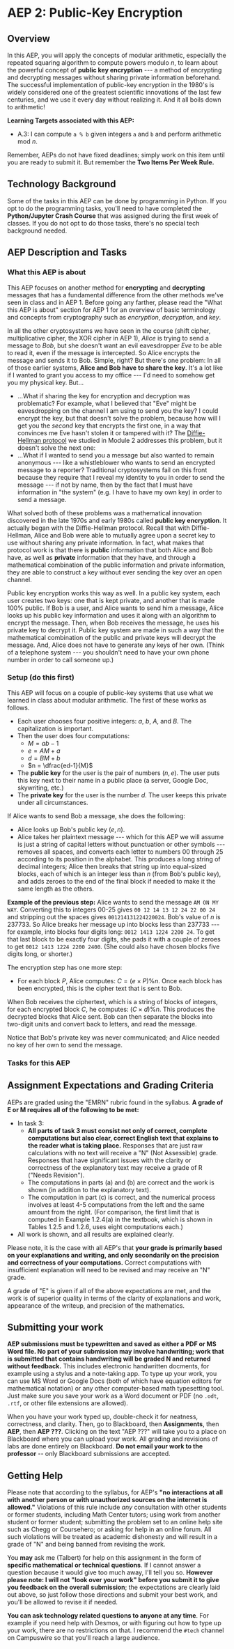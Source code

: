 # AEP 2: Public-Key Encryption

## Overview 

In this AEP, you will apply the concepts of modular arithmetic, especially the repeated squaring algorithm to compute powers modulo $n$, to learn about the powerful concept of **public key encryption** --- a method of encrypting and decrypting messages without sharing private information beforehand. The successful implementation of public-key encryption in the 1980's is widely considered one of the greatest scientific innovations of the last few centuries, and we use it every day without realizing it. And it all boils down to arithmetic! 

**Learning Targets associated with this AEP:**

-   A.3: I can compute  `a % b`  given integers  `a`  and  `b`  and perform arithmetic mod $n$.

Remember, AEPs do not have fixed deadlines; simply work on this item until you are ready to submit it. But remember the **Two Items Per Week Rule.** 

## Technology Background

Some of the tasks in this AEP can be done by programming in Python. If you opt to do the programming tasks, you'll need to have completed the **Python/Jupyter Crash Course** that was assigned during the first week of classes. If you do not opt to do those tasks, there's no special tech background needed. 

## AEP Description and Tasks 

### What this AEP is about

This AEP focuses on another method for **encrypting** and **decrypting** messages that has a fundamental difference from the other methods we've seen in class and in AEP 1. Before going any farther, please read the "What this AEP is about" section for AEP 1 for an overview of basic terminology and concepts from cryptography such as *encryption*, *decryption*, and *key*.

In all the other cryptosystems we have seen in the course (shift cipher, multiplicative cipher, the XOR cipher in AEP 1), *Alice* is trying to send a message to *Bob*, but she doesn't want an evil eavesdropper *Eve* to be able to read it, even if the message is intercepted. So Alice encrypts the message and sends it to Bob. Simple, right? But there's one problem: In all of those earlier systems, **Alice and Bob have to share the key**. It's a lot like if I wanted to grant you access to my office --- I'd need to somehow get you my physical key. But...

- ...What if sharing the key for encryption and decryption was problematic? For example, what I believed that "Eve" might be eavesdropping on the channel I am using to send you the key? I could encrypt the key, but that doesn't solve the problem, because how will I get you the *second* key that encrypts the first one, in a way that convinces me Eve hasn't stolen it or tampered with it? The [Diffie-Hellman protocol](https://en.wikipedia.org/wiki/Diffie%E2%80%93Hellman_key_exchange) we studied in Module 2 addresses this problem, but it doesn't solve the next one:
- ...What if I wanted to send you a message but also wanted to remain anonymous --- like a whistleblower who wants to send an encrypted message to a reporter? Traditional cryptosystems fail on this front because they require that I reveal my identity to you in order to send the message --- if not by name, then by the fact that I must have information in "the system" (e.g. I have to have my own key) in order to send a message. 

What solved both of these problems was a mathematical innovation discovered in the late 1970s and early 1980s called **public key encryption**. It actually began with the Diffie-Hellman protocol. Recall that with Diffie-Hellman, Alice and Bob were able to mutually agree upon a secret key to use without sharing any private information. In fact, what makes that protocol work is that there is **public** information that both Alice and Bob have, as well as **private**  information that they have, and through a mathematical combination of the public information and private information, they are able to construct a key without ever sending the key over an open channel. 

Public key encryption works this way as well. In a public key system, each user creates two keys: one that is kept private, and another that is made 100% public. If Bob is a user, and Alice wants to send him a message, Alice looks up his public key information and uses it along with an algorithm to encrypt the message. Then, when Bob receives the message, he uses his private key to decrypt it. Public key system are made in such a way that the mathematical combination of the public and private keys will decrypt the message. And, Alice does not have to generate any keys of her own. (Think of a telephone system --- you shouldn't need to have your own phone number in order to call someone up.) 

### Setup (do this first) 

This AEP will focus on a couple of public-key systems that use what we learned in class about modular arithmetic. The first of these works as follows. 

- Each user chooses four positive integers: $a$, $b$, $A$, and $B$. The capitalization is important. 
- Then the user does four computations: 
	- $M = ab - 1$
	- $e = AM + a$
	- $d = BM + b$
	- $n = \dfrac{ed-1}{M}$ 
- The **public key** for the user is the pair of numbers $(n,e)$. The user puts this key next to their name in a public place (a server, Google Doc, skywriting, etc.) 
- The **private key** for the user is the number $d$. The user keeps this private under all circumstances. 

If Alice wants to send Bob a message, she does the following: 

- Alice looks up Bob's public key $(e,n)$. 
- Alice takes her plaintext message --- which for this AEP we will assume is just a string of capital letters without punctuation or other symbols --- removes all spaces, and converts each letter to numbers $00$ through $25$ according to its position in the alphabet. This produces a long string of decimal integers; Alice then breaks that string up into equal-sized blocks, each of which is an integer less than $n$ (from Bob's public key), and adds zeroes to the end of the final block if needed to make it the same length as the others. 

**Example of the previous step:** Alice wants to send the message `AM ON MY WAY`. Converting this to integers 00-25 gives `00 12 14 13 12 24 22 00 24` and stripping out the spaces gives `001214131224220024`. Bob's value of $n$ is 237733. So Alice breaks her message up into blocks less than 237733 --- for example, into blocks four digits long: `0012 1413 1224 2200 24`. To get that last block to be exactly four digits, she pads it with a couple of zeroes to get `0012 1413 1224 2200 2400`. (She could also have chosen blocks five digits long, or shorter.) 

The encryption step has one more step: 

- For each block $P$, Alice computes: $C = (e \times P) \% n$. Once each block has been encrypted, this is the cipher text that is sent to Bob. 

When Bob receives the ciphertext, which is a string of blocks of integers, for each encrypted block $C$, he computes: $(C \times d) \% n$. This produces the decrypted blocks that Alice sent. Bob can then separate the blocks into two-digit units and convert back to letters, and read the message. 

Notice that Bob's private key was never communicated; and Alice needed no key of her own to send the message. 


### Tasks for this AEP



## Assignment Expectations and Grading Criteria 

AEPs are graded using the "EMRN" rubric found in the syllabus. **A grade of E or M requires all of the following to be met:**


- In task 3:
	- **All parts of task 3 must consist not only of correct, complete computations but also clear, correct English text that explains to the reader what is taking place.** Responses that are just raw calculations with no text will receive a "N" (Not Assessible) grade. Responses that have significant issues with the clarity or correctness of the explanatory text may receive a grade of R ("Needs Revision").
	- The computations in parts (a) and (b) are correct and the work is shown (in addition to the explanatory text).
	- The computation in part (c) is correct, and the numerical process involves at least 4-5 computations from the left and the same amount from the right. (For comparison, the first limit that is computed in Example 1.2.4(a) in the textbook, which is shown in Tables 1.2.5 and 1.2.6, uses eight computations each.)
- All work is shown, and all results are explained clearly. 

Please note, it is the case with all AEP's that **your grade is primarily based on your explanations and writing, and only secondarily on the precision and correctness of your computations.** Correct computations with insufficient explanation will need to be revised and may receive an "N" grade. 

A grade of "E" is given if all of the above expectations are met, and the work is of superior quality in terms of the clarity of explanations and work, appearance of the writeup, and precision of the mathematics. 


## Submitting your work 

**AEP submissions must be typewritten and saved as either a PDF or MS Word file. No part of your submission may involve handwriting; work that is submitted that contains handwriting will be graded N and returned without feedback.** This includes electronic handwritten docments, for example using a stylus and a note-taking app. To type up your work, you can use MS Word or Google Docs (both of which have equation editors for mathematical notation) or any other computer-based math typesetting tool. Just make sure you save your work as a Word document or PDF (no `.odt`, `.rtf`, or other file extensions are allowed).

When you have your work typed up, double-check it for neatness, correctness, and clarity. Then, go to Blackboard, then **Assignments**, then **AEP**, then **AEP ???**. Clicking on the text "AEP ???" will take you to a place on Blackboard where you can upload your work. All grading and revisions of labs are done entirely on Blackboard. **Do not email your work to the professor** -- only Blackboard submissions are accepted.

## Getting Help

Please note that according to the syllabus, for AEP's **"no interactions at all with another person or with unauthorized sources on the internet is allowed."** Violations of this rule include *any* consultation with other students or former students, including Math Center tutors; using work from another student or former student; submitting the problem set to an online help site such as Chegg or Coursehero; or asking for help in an online forum. All such violations will be treated as academic dishonesty and will result in a grade of "N" and being banned from revising the work. 

You **may** ask me (Talbert) for help on this assignment in the form of **specific mathematical or technical questions**. If I cannot answer a question because it would give too much away, I'll tell you so. **However please note: I will not "look over your work" before you submit it to give you feedback on the overall submission**; the expectations are clearly laid out above, so just follow those directions and submit your best work, and you'll be allowed to revise it if needed. 
 
**You can ask technology related questions to anyone at any time**. For example if you need help with Desmos, or with figuring out how to type up your work, there are no restrictions on that. I recommend the `#tech` channel on Campuswire so that you'll reach a large audience. 
<!--stackedit_data:
eyJoaXN0b3J5IjpbMTQ3ODUzNjg0MywzMzE1NzM1NDYsNDgxMj
kzODQ5XX0=
-->